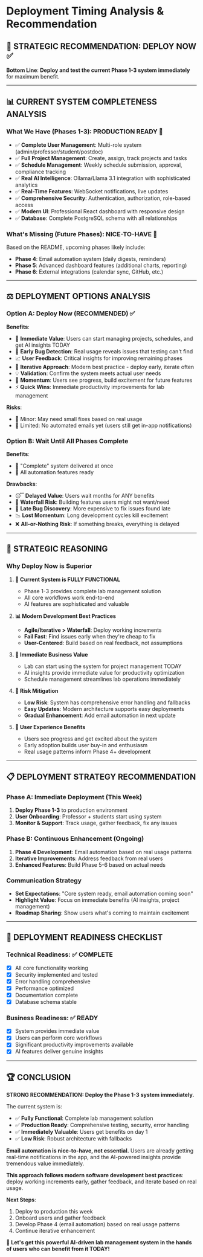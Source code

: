 # Deployment Timing Analysis & Recommendation

## 🎯 **STRATEGIC RECOMMENDATION: DEPLOY NOW** ✅

**Bottom Line**: **Deploy and test the current Phase 1-3 system immediately** for maximum benefit.

---

## 📊 **CURRENT SYSTEM COMPLETENESS ANALYSIS**

### **What We Have (Phases 1-3): PRODUCTION READY** 🚀
- ✅ **Complete User Management**: Multi-role system (admin/professor/student/postdoc)
- ✅ **Full Project Management**: Create, assign, track projects and tasks  
- ✅ **Schedule Management**: Weekly schedule submission, approval, compliance tracking
- ✅ **Real AI Intelligence**: Ollama/Llama 3.1 integration with sophisticated analytics
- ✅ **Real-Time Features**: WebSocket notifications, live updates
- ✅ **Comprehensive Security**: Authentication, authorization, role-based access
- ✅ **Modern UI**: Professional React dashboard with responsive design
- ✅ **Database**: Complete PostgreSQL schema with all relationships

### **What's Missing (Future Phases): NICE-TO-HAVE** 📧
Based on the README, upcoming phases likely include:
- **Phase 4**: Email automation system (daily digests, reminders)
- **Phase 5**: Advanced dashboard features (additional charts, reporting)  
- **Phase 6**: External integrations (calendar sync, GitHub, etc.)

---

## ⚖️ **DEPLOYMENT OPTIONS ANALYSIS**

### **Option A: Deploy Now (RECOMMENDED)** ✅

**Benefits**:
- 🎯 **Immediate Value**: Users can start managing projects, schedules, and get AI insights TODAY
- 🐛 **Early Bug Detection**: Real usage reveals issues that testing can't find
- 📈 **User Feedback**: Critical insights for improving remaining phases
- 🏃 **Iterative Approach**: Modern best practice - deploy early, iterate often
- 💡 **Validation**: Confirm the system meets actual user needs
- 🔄 **Momentum**: Users see progress, build excitement for future features
- ⚡ **Quick Wins**: Immediate productivity improvements for lab management

**Risks**:
- 🔧 Minor: May need small fixes based on real usage
- 📧 Limited: No automated emails yet (users still get in-app notifications)

### **Option B: Wait Until All Phases Complete**

**Benefits**:
- 🏁 "Complete" system delivered at once
- 📧 All automation features ready

**Drawbacks**:
- 😴 **Delayed Value**: Users wait months for ANY benefits
- 🎯 **Waterfall Risk**: Building features users might not want/need
- 🐛 **Late Bug Discovery**: More expensive to fix issues found late
- 📉 **Lost Momentum**: Long development cycles kill excitement
- ❌ **All-or-Nothing Risk**: If something breaks, everything is delayed

---

## 🧠 **STRATEGIC REASONING**

### **Why Deploy Now is Superior**

1. **🎯 Current System is FULLY FUNCTIONAL**
   - Phase 1-3 provides complete lab management solution
   - All core workflows work end-to-end
   - AI features are sophisticated and valuable

2. **📊 Modern Development Best Practices**
   - **Agile/Iterative > Waterfall**: Deploy working increments
   - **Fail Fast**: Find issues early when they're cheap to fix  
   - **User-Centered**: Build based on real feedback, not assumptions

3. **🚀 Immediate Business Value**
   - Lab can start using the system for project management TODAY
   - AI insights provide immediate value for productivity optimization
   - Schedule management streamlines lab operations immediately

4. **🔄 Risk Mitigation**
   - **Low Risk**: System has comprehensive error handling and fallbacks
   - **Easy Updates**: Modern architecture supports easy deployments
   - **Gradual Enhancement**: Add email automation in next update

5. **👥 User Experience Benefits**
   - Users see progress and get excited about the system
   - Early adoption builds user buy-in and enthusiasm
   - Real usage patterns inform Phase 4+ development

---

## 📋 **DEPLOYMENT STRATEGY RECOMMENDATION**

### **Phase A: Immediate Deployment (This Week)**
1. **Deploy Phase 1-3** to production environment
2. **User Onboarding**: Professor + students start using system
3. **Monitor & Support**: Track usage, gather feedback, fix any issues

### **Phase B: Continuous Enhancement (Ongoing)**
1. **Phase 4 Development**: Email automation based on real usage patterns
2. **Iterative Improvements**: Address feedback from real users
3. **Enhanced Features**: Build Phase 5-6 based on actual needs

### **Communication Strategy**
- **Set Expectations**: "Core system ready, email automation coming soon"
- **Highlight Value**: Focus on immediate benefits (AI insights, project management)
- **Roadmap Sharing**: Show users what's coming to maintain excitement

---

## 🎯 **DEPLOYMENT READINESS CHECKLIST**

### **Technical Readiness**: ✅ **COMPLETE**
- [x] All core functionality working
- [x] Security implemented and tested
- [x] Error handling comprehensive  
- [x] Performance optimized
- [x] Documentation complete
- [x] Database schema stable

### **Business Readiness**: ✅ **READY**
- [x] System provides immediate value
- [x] Users can perform core workflows
- [x] Significant productivity improvements available
- [x] AI features deliver genuine insights

---

## 🏆 **CONCLUSION**

**STRONG RECOMMENDATION: Deploy the Phase 1-3 system immediately.**

The current system is:
- ✅ **Fully Functional**: Complete lab management solution
- ✅ **Production Ready**: Comprehensive testing, security, error handling  
- ✅ **Immediately Valuable**: Users get benefits on day 1
- ✅ **Low Risk**: Robust architecture with fallbacks

**Email automation is nice-to-have, not essential.** Users are already getting real-time notifications in the app, and the AI-powered insights provide tremendous value immediately.

**This approach follows modern software development best practices**: deploy working increments early, gather feedback, and iterate based on real usage.

**Next Steps**: 
1. Deploy to production this week
2. Onboard users and gather feedback  
3. Develop Phase 4 (email automation) based on real usage patterns
4. Continue iterative enhancement

**🚀 Let's get this powerful AI-driven lab management system in the hands of users who can benefit from it TODAY!**
